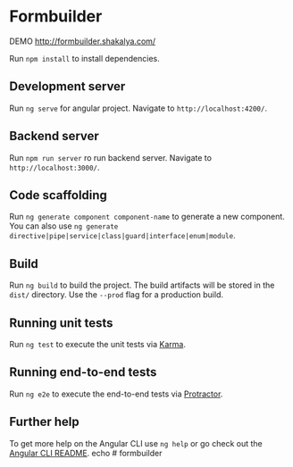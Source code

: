 # Formbuilder
DEMO
http://formbuilder.shakalya.com/

Run `npm install` to install dependencies.

## Development server

Run `ng serve` for angular project. Navigate to `http://localhost:4200/`.

## Backend server

Run `npm run server` ro run backend server. Navigate to `http://localhost:3000/`.

## Code scaffolding

Run `ng generate component component-name` to generate a new component. You can also use `ng generate directive|pipe|service|class|guard|interface|enum|module`.

## Build

Run `ng build` to build the project. The build artifacts will be stored in the `dist/` directory. Use the `--prod` flag for a production build.

## Running unit tests

Run `ng test` to execute the unit tests via [Karma](https://karma-runner.github.io).

## Running end-to-end tests

Run `ng e2e` to execute the end-to-end tests via [Protractor](http://www.protractortest.org/).

## Further help

To get more help on the Angular CLI use `ng help` or go check out the [Angular CLI README](https://github.com/angular/angular-cli/blob/master/README.md).
e c h o 
 
 #   f o r m b u i l d e r 
 
 